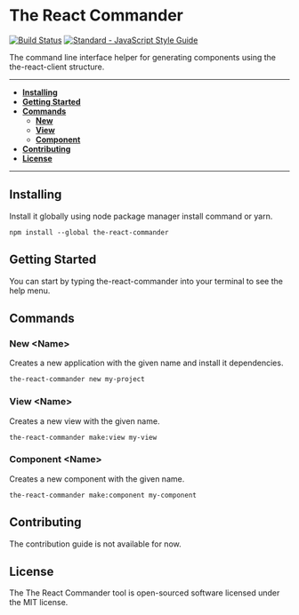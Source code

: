 # The React Commander

[![Build Status](https://travis-ci.org/rhberro/the-react-commander.svg?branch=master)](https://travis-ci.org/rhberro/the-react-client)
[![Standard - JavaScript Style Guide](https://img.shields.io/badge/code%20style-standard-brightgreen.svg)](http://standardjs.com/)

The command line interface helper for generating components using the the-react-client structure.

---

- [**Installing**](#installing)
- [**Getting Started**](#getting-started)
- [**Commands**](#commands)
  - [**New**](#new-name)
  - [**View**](#view-name)
  - [**Component**](#component-name)
- [**Contributing**](#contributing)
- [**License**](#license)

---

## Installing

Install it globally using node package manager install command or yarn.

```
npm install --global the-react-commander
```

## Getting Started

You can start by typing the-react-commander into your terminal to see the help menu.

## Commands

### New \<Name>

Creates a new application with the given name and install it dependencies.

```
the-react-commander new my-project
```

### View \<Name>

Creates a new view with the given name.

```
the-react-commander make:view my-view
```

### Component \<Name>

Creates a new component with the given name.

```
the-react-commander make:component my-component
```

## Contributing

The contribution guide is not available for now.

## License

The The React Commander tool is open-sourced software licensed under the MIT license.
